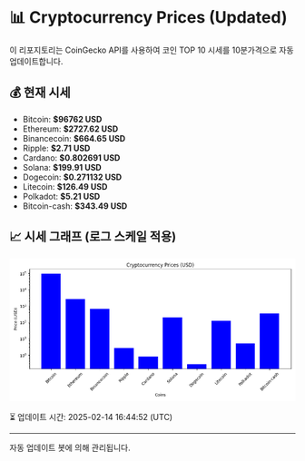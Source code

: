 
# 📊 Cryptocurrency Prices (Updated)

이 리포지토리는 CoinGecko API를 사용하여 코인 TOP 10 시세를 10분가격으로 자동 업데이트합니다.

## 💰 현재 시세
- Bitcoin: **$96762 USD**
- Ethereum: **$2727.62 USD**
- Binancecoin: **$664.65 USD**
- Ripple: **$2.71 USD**
- Cardano: **$0.802691 USD**
- Solana: **$199.91 USD**
- Dogecoin: **$0.271132 USD**
- Litecoin: **$126.49 USD**
- Polkadot: **$5.21 USD**
- Bitcoin-cash: **$343.49 USD**

## 📈 시세 그래프 (로그 스케일 적용)
![Crypto Prices](crypto_prices.png)

⏳ 업데이트 시간: 2025-02-14 16:44:52 (UTC)

---
자동 업데이트 봇에 의해 관리됩니다.
